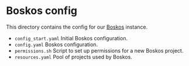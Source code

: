 # Boskos config

This directory contains the config for our [Boskos](https://github.com/kubernetes/test-infra/tree/master/boskos) instance.

* `config_start.yaml` Initial Boskos configuration.
* `config.yaml` Boskos configuration.
* `permissions.sh` Script to set up permissions for a new Boskos project.
* `resources.yaml` Pool of projects used by Boskos.
